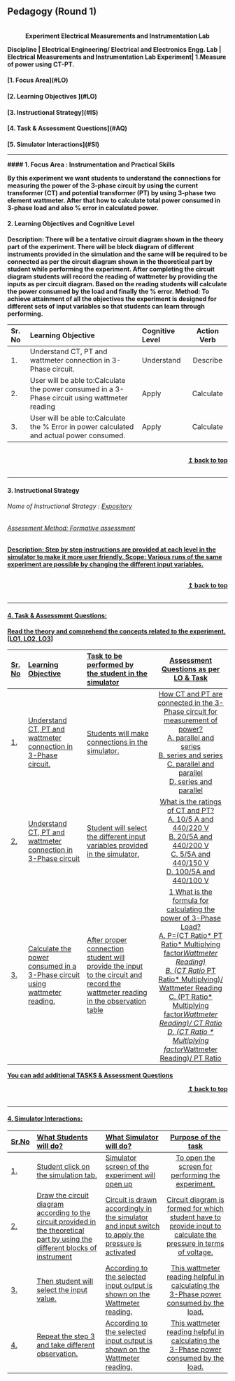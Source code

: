 ## Pedagogy (Round 1)
<p align="center">

<br>
<b> Experiment Electrical Measurements and Instrumentation Lab  <a name="top"></a> <br>
</p>

<b>Discipline | <b>Electrical Engineering/ Electrical and Electronics Engg.
<b> Lab | Electrical Measurements and Instrumentation Lab
<b> Experiment|     <b> 1.Measure of power using CT-PT.


<h4> [1. Focus Area](#LO)
<h4> [2. Learning Objectives ](#LO)
<h4> [3. Instructional Strategy](#IS)
<h4> [4. Task & Assessment Questions](#AQ)
<h4> [5. Simulator Interactions](#SI)
 
<hr><a name="LO"></a>
#### 1. Focus Area : Instrumentation and Practical Skills

By this experiment we want students to understand the connections for measuring the power of the 3-phase circuit by using the current transformer (CT) and potential transformer (PT) by using 3-phase two element wattmeter. After that how to calculate total power consumed in 3-phase load and also % error in calculated power. 

#### 2. Learning Objectives and Cognitive Level
Description: 
There will be a tentative circuit diagram shown in the theory part of the experiment. There will be block diagram of different instruments provided in the simulation and the same will be required to be connected as per the circuit diagram shown in the theoretical part by student while performing the experiment. After completing the circuit diagram students will record the reading of wattmeter by providing the inputs as per circuit diagram. Based on the reading students will calculate the power consumed by the load and finally the % error.
Method:
To achieve attainment of all the objectives the experiment is designed for different sets of input variables so that students can learn through performing.


Sr. No |	Learning Objective	| Cognitive Level | Action Verb
:--|:--|:--|:-:
1.| Understand CT, PT and wattmeter connection in 3-Phase circuit.| Understand | Describe
2.| User will be able to:Calculate the power consumed in a 3-Phase circuit using wattmeter reading| Apply |  Calculate
3.| User will be able to:Calculate the % Error in power calculated and actual power consumed.|Apply | Calculate



<br/>
<div align="right">
    <b><a href="#top">↥ back to top</a></b>
</div>
<br/>
<hr>


<a name="IS"></a>
#### 3. Instructional Strategy
###### Name of Instructional Strategy  :    <u> Expository
###### Assessment Method: Formative assessment
 
Description: 
Step by step instructions are provided at each level in the simulator to make it more user friendly.
Scope:
Various runs of the same experiment are possible by changing the different input variables.



<br/>
<div align="right">
    <b><a href="#top">↥ back to top</a></b>
</div>
<br/>
<hr>

<a name="AQ"></a>
#### 4. Task & Assessment Questions:


Read the theory and comprehend the concepts related to the experiment. [LO1, LO2, LO3]
<br>

Sr. No |	Learning Objective	| Task to be performed by <br> the student  in the simulator | Assessment Questions as per LO & Task
:--|:--|:--|:-:
1.|Understand CT, PT and wattmeter connection in 3-Phase circuit.  | Students will make connections in the simulator. | How CT and PT are connected in the 3-Phase circuit for measurement of power? <br>A.	parallel and series<br>B.	series and series <br>C.	parallel and parallel <br>D.	series and parallel <br>
2.| Understand CT, PT and wattmeter connection in 3-Phase circuit   | Student will select the different input variables provided in the simulator.   | What is the ratings of CT and PT? <br>A.	10/5 A and 440/220 V <br> B.	20/5A and 440/200 V <br>C.	5/5A and 440/150 V <br>D.	100/5A and 440/100 V  <br>
3.| Calculate the power consumed in a 3-Phase circuit using wattmeter reading.  | After proper connection student will provide the input to the circuit and record the wattmeter reading in the observation table  | 1 What is the formula for calculating the power of 3-Phase Load? <br>A. P=(CT Ratio* PT Ratio* Multiplying factor*Wattmeter Reading) <br>B. (CT Ratio* PT Ratio* Multiplying)/ Wattmeter Reading <br>C. (PT Ratio* Multiplying factor*Wattmeter Reading)/ CT Ratio <br>D. (CT Ratio * Multiplying factor*Wattmeter Reading)/ PT Ratio <br>

 
<u> You can add additional TASKS & Assessment Questions <u>
<br/>
<div align="right">
    <b><a href="#top">↥ back to top</a></b>
</div>
<br/>
<hr>

<a name="SI"></a>

#### 4. Simulator Interactions:



Sr.No | What Students will do? |	What Simulator will do?	| Purpose of the task
:--|:--|:--|:--:
1.| Student click on the simulation tab. | Simulator screen of the experiment will open up  | To open the screen for performing the experiment.
2.| Draw the circuit diagram according to the circuit provided in the theoretical part by using the different blocks of instrument | Circuit is drawn accordingly in the simulator and input switch to apply the pressure is activated  | Circuit diagram is formed for which student have to provide  input to calculate the pressure in terms of voltage.
3.| Then student will select the input  value. | According to the selected input output is shown on the Wattmeter reading.  |This wattmeter reading helpful in calculating the 3-Phase power consumed by the load.
4.| Repeat the step 3 and take different  observation. | According to the selected input output is shown on the Wattmeter reading.  |This wattmeter reading helpful in calculating the 3-Phase power consumed by the load.


